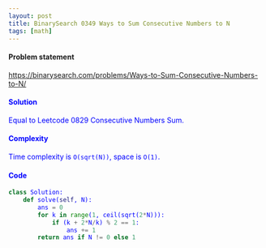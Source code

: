 ```yaml
---
layout: post
title: BinarySearch 0349 Ways to Sum Consecutive Numbers to N
tags: [math]
---
```


#### Problem statement

<a href="https://binarysearch.com/problems/Ways-to-Sum-Consecutive-Numbers-to-N/"> <font color = blue>https://binarysearch.com/problems/Ways-to-Sum-Consecutive-Numbers-to-N/

#### Solution
Equal to Leetcode 0829 Consecutive Numbers Sum.

#### Complexity
Time complexity is `O(sqrt(N))`, space is `O(1)`.

#### Code
```python
class Solution:
    def solve(self, N):
        ans = 0
        for k in range(1, ceil(sqrt(2*N))):
            if (k + 2*N/k) % 2 == 1:
                ans += 1
        return ans if N != 0 else 1
```
